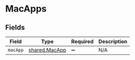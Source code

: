 # MacApps


## Fields

| Field                                          | Type                                           | Required                                       | Description                                    |
| ---------------------------------------------- | ---------------------------------------------- | ---------------------------------------------- | ---------------------------------------------- |
| `macApp`                                       | [shared.MacApp](../../models/shared/macapp.md) | :heavy_minus_sign:                             | N/A                                            |